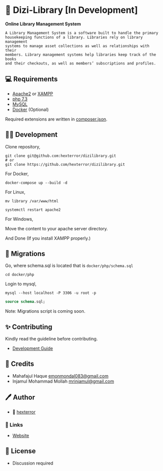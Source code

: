 # 📖 Dizi-Library [In Development]

**Online Library Management System**

```qoute
A Library Management System is a software built to handle the primary
housekeeping functions of a library. Libraries rely on library management
systems to manage asset collections as well as relationships with their
members. Library management systems help libraries keep track of the books
and their checkouts, as well as members’ subscriptions and profiles.
```

## 💻 Requirements

- [Apache2](https://httpd.apache.org/download.cgi) or [XAMPP](https://www.apachefriends.org/download.html)
- [php 7.3](https://www.php.net/downloads.php)
- [MySQL](https://www.mysql.com/downloads/)
- [Docker](https://www.docker.com/) (Optional)

Required extensions are written in [composer.json](https://github.com/hexterror/dizilibrary/blob/main/composer.json).

## 👨‍💻 Development

Clone repository,

```shell
git clone git@github.com:hexterror/dizilibrary.git
# or
git clone https://github.com/hexterror/dizilibrary.git
```

For Docker,

```shell
docker-compose up --build -d
```

For Linux,

```shell
mv library /var/www/html

systemctl restart apache2
```

For Windows,

Move the content to your apache server directory.

And Done (If you install XAMPP properly.)

## 🔨 Migrations

Go, where schema.sql is located that is
`docker/php/schema.sql`

```shell
cd docker/php
```

Login to mysql,

```shell
mysql --host localhost -P 3306 -u root -p
```

```sql
source schema.sql;
```

Note: Migrations script is coming soon.

## ✨ Contributing

Kindly read the guideline before contributing.

- [Development Guide](https://github.com/hexterror/dizilibrary/blob/main/DEVELOPMENT.md)

## 🍻 Credits

- Mahafajul Haque <emonmondal083@gmail.com>
- Injamul Mohammad Mollah <mrinjamul@gmail.com>

## 🖊️ Author

- 🏢 [hexterror](https://hexterror.github.io)

### 🔗 Links

- [Website](https://hexterror.github.io)

## 📝 License

- Discussion required
